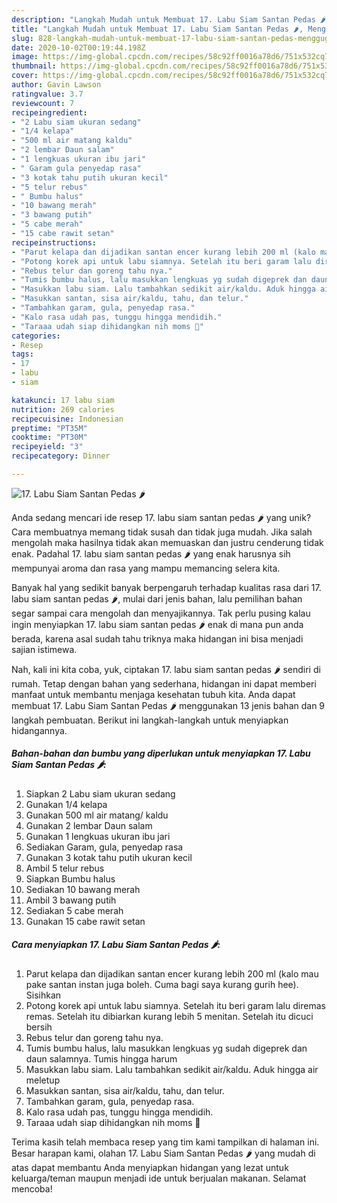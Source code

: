 ```yaml
---
description: "Langkah Mudah untuk Membuat 17. Labu Siam Santan Pedas 🌶️, Menggugah Selera"
title: "Langkah Mudah untuk Membuat 17. Labu Siam Santan Pedas 🌶️, Menggugah Selera"
slug: 828-langkah-mudah-untuk-membuat-17-labu-siam-santan-pedas-menggugah-selera
date: 2020-10-02T00:19:44.198Z
image: https://img-global.cpcdn.com/recipes/58c92ff0016a78d6/751x532cq70/17-labu-siam-santan-pedas-🌶️-foto-resep-utama.jpg
thumbnail: https://img-global.cpcdn.com/recipes/58c92ff0016a78d6/751x532cq70/17-labu-siam-santan-pedas-🌶️-foto-resep-utama.jpg
cover: https://img-global.cpcdn.com/recipes/58c92ff0016a78d6/751x532cq70/17-labu-siam-santan-pedas-🌶️-foto-resep-utama.jpg
author: Gavin Lawson
ratingvalue: 3.7
reviewcount: 7
recipeingredient:
- "2 Labu siam ukuran sedang"
- "1/4 kelapa"
- "500 ml air matang kaldu"
- "2 lembar Daun salam"
- "1 lengkuas ukuran ibu jari"
- " Garam gula penyedap rasa"
- "3 kotak tahu putih ukuran kecil"
- "5 telur rebus"
- " Bumbu halus"
- "10 bawang merah"
- "3 bawang putih"
- "5 cabe merah"
- "15 cabe rawit setan"
recipeinstructions:
- "Parut kelapa dan dijadikan santan encer kurang lebih 200 ml (kalo mau pake santan instan juga boleh. Cuma bagi saya kurang gurih hee). Sisihkan"
- "Potong korek api untuk labu siamnya. Setelah itu beri garam lalu diremas remas. Setelah itu dibiarkan kurang lebih 5 menitan. Setelah itu dicuci bersih"
- "Rebus telur dan goreng tahu nya."
- "Tumis bumbu halus, lalu masukkan lengkuas yg sudah digeprek dan daun salamnya. Tumis hingga harum"
- "Masukkan labu siam. Lalu tambahkan sedikit air/kaldu. Aduk hingga air meletup"
- "Masukkan santan, sisa air/kaldu, tahu, dan telur."
- "Tambahkan garam, gula, penyedap rasa."
- "Kalo rasa udah pas, tunggu hingga mendidih."
- "Taraaa udah siap dihidangkan nih moms 🤗"
categories:
- Resep
tags:
- 17
- labu
- siam

katakunci: 17 labu siam 
nutrition: 269 calories
recipecuisine: Indonesian
preptime: "PT35M"
cooktime: "PT30M"
recipeyield: "3"
recipecategory: Dinner

---
```



![17. Labu Siam Santan Pedas 🌶️](https://img-global.cpcdn.com/recipes/58c92ff0016a78d6/751x532cq70/17-labu-siam-santan-pedas-🌶️-foto-resep-utama.jpg)

Anda sedang mencari ide resep 17. labu siam santan pedas 🌶️ yang unik? Cara membuatnya memang tidak susah dan tidak juga mudah. Jika salah mengolah maka hasilnya tidak akan memuaskan dan justru cenderung tidak enak. Padahal 17. labu siam santan pedas 🌶️ yang enak harusnya sih mempunyai aroma dan rasa yang mampu memancing selera kita.



Banyak hal yang sedikit banyak berpengaruh terhadap kualitas rasa dari 17. labu siam santan pedas 🌶️, mulai dari jenis bahan, lalu pemilihan bahan segar sampai cara mengolah dan menyajikannya. Tak perlu pusing kalau ingin menyiapkan 17. labu siam santan pedas 🌶️ enak di mana pun anda berada, karena asal sudah tahu triknya maka hidangan ini bisa menjadi sajian istimewa.


Nah, kali ini kita coba, yuk, ciptakan 17. labu siam santan pedas 🌶️ sendiri di rumah. Tetap dengan bahan yang sederhana, hidangan ini dapat memberi manfaat untuk membantu menjaga kesehatan tubuh kita. Anda dapat membuat 17. Labu Siam Santan Pedas 🌶️ menggunakan 13 jenis bahan dan 9 langkah pembuatan. Berikut ini langkah-langkah untuk menyiapkan hidangannya.

<!--inarticleads1-->

##### Bahan-bahan dan bumbu yang diperlukan untuk menyiapkan 17. Labu Siam Santan Pedas 🌶️:

1. Siapkan 2 Labu siam ukuran sedang
1. Gunakan 1/4 kelapa
1. Gunakan 500 ml air matang/ kaldu
1. Gunakan 2 lembar Daun salam
1. Gunakan 1 lengkuas ukuran ibu jari
1. Sediakan  Garam, gula, penyedap rasa
1. Gunakan 3 kotak tahu putih ukuran kecil
1. Ambil 5 telur rebus
1. Siapkan  Bumbu halus
1. Sediakan 10 bawang merah
1. Ambil 3 bawang putih
1. Sediakan 5 cabe merah
1. Gunakan 15 cabe rawit setan




<!--inarticleads2-->

##### Cara menyiapkan 17. Labu Siam Santan Pedas 🌶️:

1. Parut kelapa dan dijadikan santan encer kurang lebih 200 ml (kalo mau pake santan instan juga boleh. Cuma bagi saya kurang gurih hee). Sisihkan
1. Potong korek api untuk labu siamnya. Setelah itu beri garam lalu diremas remas. Setelah itu dibiarkan kurang lebih 5 menitan. Setelah itu dicuci bersih
1. Rebus telur dan goreng tahu nya.
1. Tumis bumbu halus, lalu masukkan lengkuas yg sudah digeprek dan daun salamnya. Tumis hingga harum
1. Masukkan labu siam. Lalu tambahkan sedikit air/kaldu. Aduk hingga air meletup
1. Masukkan santan, sisa air/kaldu, tahu, dan telur.
1. Tambahkan garam, gula, penyedap rasa.
1. Kalo rasa udah pas, tunggu hingga mendidih.
1. Taraaa udah siap dihidangkan nih moms 🤗




Terima kasih telah membaca resep yang tim kami tampilkan di halaman ini. Besar harapan kami, olahan 17. Labu Siam Santan Pedas 🌶️ yang mudah di atas dapat membantu Anda menyiapkan hidangan yang lezat untuk keluarga/teman maupun menjadi ide untuk berjualan makanan. Selamat mencoba!
